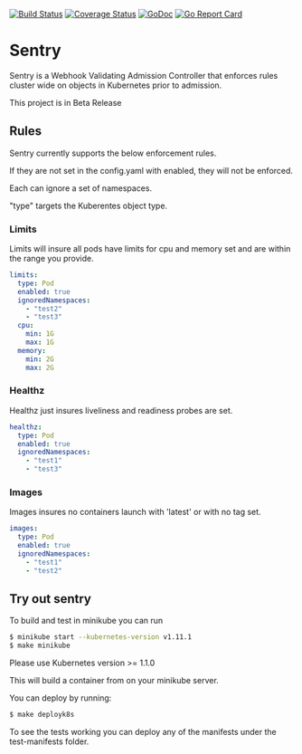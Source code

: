 [![Build Status](https://travis-ci.org/jasonrichardsmith/sentry.svg?branch=master)](https://travis-ci.org/jasonrichardsmith/sentry)
[![Coverage Status](https://coveralls.io/repos/github/jasonrichardsmith/sentry/badge.svg?branch=master)](https://coveralls.io/github/jasonrichardsmith/sentry?branch=master)
[![GoDoc](https://godoc.org/github.com/jasonrichardsmith/sentry?status.svg)](https://godoc.org/github.com/jasonrichardsmith/sentry)
[![Go Report Card](https://goreportcard.com/badge/github.com/jasonrichardsmith/sentry)](https://goreportcard.com/report/github.com/jasonrichardsmith/sentry)

# Sentry

Sentry is a Webhook Validating Admission Controller that enforces rules cluster wide on objects in Kubernetes prior to admission.

This project is in Beta Release

## Rules

Sentry currently supports the below enforcement rules.

If they are not set in the config.yaml with enabled, they will not be enforced.

Each can ignore a set of namespaces.

"type" targets the Kuberentes object type.


### Limits

Limits will insure all pods have limits for cpu and memory set and are within the range you provide.

```yaml
limits:
  type: Pod
  enabled: true
  ignoredNamespaces:
    - "test2"
    - "test3"
  cpu:
    min: 1G
    max: 1G
  memory:
    min: 2G
    max: 2G
```
 
### Healthz

Healthz just insures liveliness and readiness probes are set.

```yaml
healthz:
  type: Pod
  enabled: true
  ignoredNamespaces:
    - "test1"
    - "test3"
```

 
### Images

Images insures no containers launch with 'latest' or with no tag set.

```yaml
images:
  type: Pod
  enabled: true
  ignoredNamespaces:
    - "test1"
    - "test2"
```
 
## Try out sentry

To build and test in minikube you can run

```bash
$ minikube start --kubernetes-version v1.11.1
$ make minikube
```

Please use Kubernetes version >= 1.1.0

This will build a container from on your minikube server.

You can deploy by running:

```bash
$ make deployk8s
```

To see the tests working you can deploy any of the manifests under the test-manifests folder.


